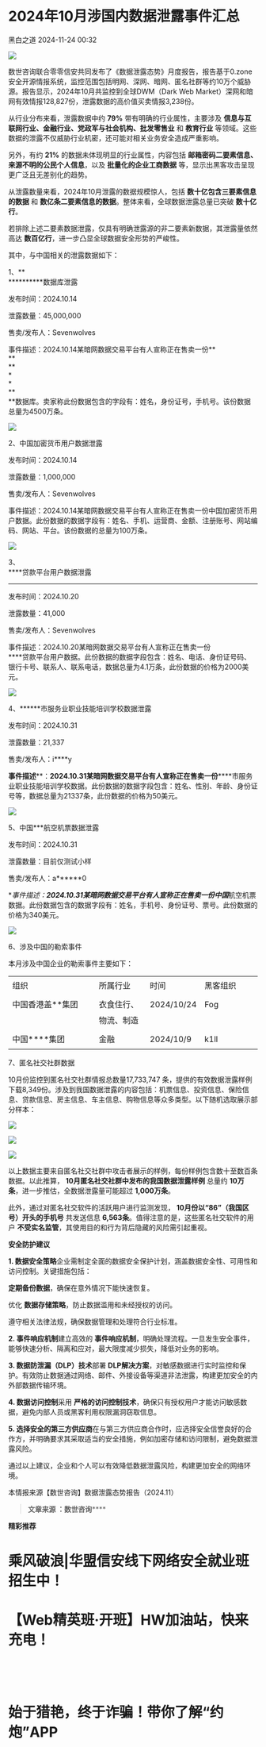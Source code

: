 #  2024年10月涉国内数据泄露事件汇总   
 黑白之道   2024-11-24 00:32  
  
![](https://mmbiz.qpic.cn/mmbiz_gif/3xxicXNlTXLicwgPqvK8QgwnCr09iaSllrsXJLMkThiaHibEntZKkJiaicEd4ibWQxyn3gtAWbyGqtHVb0qqsHFC9jW3oQ/640?wx_fmt=gif "")  
  
数世咨询联合零零信安共同发布了《数据泄露态势》月度报告，报告基于0.zone安全开源情报系统，监控范围包括明网、深网、暗网、匿名社群等约10万个威胁源。报告显示，2024年10月共监控到全球DWM（Dark Web Market）深网和暗网有效情报128,827份，泄露数据的高价值买卖情报3,238份。  
  
从行业分布来看，泄露数据中约 **79%** 带有明确的行业属性，主要涉及 **信息与互联网行业、金融行业、党政军与社会机构、批发零售业** 和 **教育行业** 等领域。这些数据的泄露不仅威胁行业机密，还可能对相关业务安全造成严重影响。  
  
另外，有约 **21%** 的数据未体现明显的行业属性，内容包括 **邮箱密码二要素信息、来源不明的公民个人信息**，以及 **批量化的企业工商数据** 等，显示出黑客攻击呈现更广泛且无差别化的趋势。  
  
从泄露数量来看，2024年10月泄露的数据规模惊人，包括 **数十亿包含三要素信息的数据** 和 **数亿条二要素信息的数据**。整体来看，全球数据泄露总量已突破 **数十亿行**。  
  
若排除上述二要素数据泄露，仅具有明确泄露源的非二要素新数据，其泄露量依然高达 **数百亿行**，进一步凸显全球数据安全形势的严峻性。  
  
其中，与中国相关的泄露数据如下：  
  
1、**  
**********数据库泄露   
  
发布时间：2024.10.14  
  
泄露数量：45,000,000  
  
售卖/发布人：Sevenwolves  
  
事件描述：2024.10.14某暗网数据交易平台有人宣称正在售卖一份**  
**  
**  
*  
*  
**  
**数据库。卖家称此份数据包含的字段有：姓名，身份证号，手机号。该份数据总量为4500万条。  
  
![](https://mmbiz.qpic.cn/sz_mmbiz_png/aBHpjnrGyliabPJFLzw0e3nD6AjIjP1g7VNOEice79ebausppzslTic8BHEU6Nkw00Og6a56LqPWQDeZXibaBtw0Tw/640?wx_fmt=other&from=appmsg&tp=webp&wxfrom=5&wx_lazy=1&wx_co=1 "")  
  
2、中国加密货币用户数据泄露   
  
发布时间：2024.10.14  
  
泄露数量：1,000,000  
  
售卖/发布人：Sevenwolves  
  
事件描述：2024.10.14某暗网数据交易平台有人宣称正在售卖一份中国加密货币用户数据。此份数据的数据字段有：姓名、手机、运营商、金额、注册账号、网站编码、网站、平台。该份数据的总量为100万条。      
  
![](https://mmbiz.qpic.cn/sz_mmbiz_png/aBHpjnrGyliabPJFLzw0e3nD6AjIjP1g7g563SkhHdLgBsUuuzYQ9XWVUy3kPYneun0DT3fYYbBVfH4S1zc1dNA/640?wx_fmt=other&from=appmsg&tp=webp&wxfrom=5&wx_lazy=1&wx_co=1 "")  
  
3、  
****贷款平台用户数据泄露    
  
****  
发布时间：2024.10.20  
  
泄露数量：41,000  
  
售卖/发布人：Sevenwolves  
  
事件描述：2024.10.20某暗网数据交易平台有人宣称正在售卖一份  
****贷款平台用户数据。此份数据的数据字段包含：姓名、电话、身份证号码、银行卡号、联系人、联系电话，数据总量为4.1万条，此份数据的价格为2000美元。  
  
![](https://mmbiz.qpic.cn/sz_mmbiz_png/aBHpjnrGyliabPJFLzw0e3nD6AjIjP1g73FrVZPqr61ezFDslBjpwcn3eBx49pxnUWWAAQlNiaI1ibkNl4pC5etyw/640?wx_fmt=other&from=appmsg&tp=webp&wxfrom=5&wx_lazy=1&wx_co=1 "")  
  
4、******市服务业职业技能培训学校数据泄露    
  
发布时间：2024.10.31  
  
泄露数量：21,337  
  
售卖/发布人：i****y  
  
**事件描述****：**2024.10.31某暗网数据交易平台有人宣称正在售卖一份******市服务业职业技能培训学校数据。此份数据的数据字段包含：姓名、性别、年龄、身份证号等，数据总量为21337条，此份数据的价格为50美元。  
  
![](https://mmbiz.qpic.cn/sz_mmbiz_jpg/aBHpjnrGyliabPJFLzw0e3nD6AjIjP1g7RqkpAtXYuZREHpr8a6zRXXFDxibVQVuf13XOTJuFib5fkSgt2qibHGQeQ/640?wx_fmt=other&tp=webp&wxfrom=5&wx_lazy=1&wx_co=1 "")  
  
5、中国***航空机票数据泄露   
  
发布时间：2024.10.31  
  
泄露数量：目前仅测试小样  
  
售卖/发布人：a******0  
  
**事件描述：**2024.10.31某暗网数据交易平台有人宣称正在售卖一份中国***航空机票数据。此份数据包含的数据字段有：姓名，手机号、身份证号、票号。此份数据的价格为340美元。  
  
![](https://mmbiz.qpic.cn/sz_mmbiz_png/aBHpjnrGyliabPJFLzw0e3nD6AjIjP1g79pAvib3uC5qia68icBG3jvWJch3aqZaEfoRJazfuUr63dialWCuMQLARWA/640?wx_fmt=other&from=appmsg&tp=webp&wxfrom=5&wx_lazy=1&wx_co=1 "")  
  
6、涉及中国的勒索事件  
  
本月涉及中国企业的勒索事件主要如下：  
  
<table><tbody><tr><td valign="top" width="159"><section style="line-height: 2em;">组织</section></td><td valign="top" width="87"><section style="line-height: 2em;">所属行业</section></td><td valign="top" width="79"><section style="line-height: 2em;">时间</section></td><td valign="top" width="99"><section style="line-height: 2em;">黑客组织</section></td></tr><tr><td valign="top" width="159"><section style="line-height: 2em;">中国香港盖**集团</section></td><td valign="top" width="87"><section style="line-height: 2em;">衣食住行、物流、制造</section></td><td valign="top" width="79"><section style="line-height: 2em;">2024/10/24</section></td><td valign="top" width="99"><section style="line-height: 2em;">Fog</section></td></tr><tr><td valign="top" width="159"><section style="line-height: 2em;">中国<span style="letter-spacing: 0.578px;">*</span>***集团</section></td><td valign="top" width="87"><section style="line-height: 2em;">金融</section></td><td valign="top" width="79"><section style="line-height: 2em;">2024/10/9</section></td><td valign="top" width="99"><section style="line-height: 2em;">k1ll</section></td></tr></tbody></table>  
  
7、匿名社交社群数据  
  
10月份监控到匿名社交社群情报总数量17,733,747 条，提供的有效数据泄露样例下载8,349份。涉及到我国数据泄露的内容包括：机票信息、投资信息、保险信息、贷款信息、房主信息、车主信息、购物信息等众多类型。以下随机选取展示部分样本：  
  
![](https://mmbiz.qpic.cn/sz_mmbiz_png/aBHpjnrGyliabPJFLzw0e3nD6AjIjP1g7J8IZHyVTEia2TLia8ZdiccToBJSia8Jp8UZzIvfX8YIibrIjITSuht9qzxw/640?wx_fmt=other&from=appmsg&tp=webp&wxfrom=5&wx_lazy=1&wx_co=1 "")  
  
![](https://mmbiz.qpic.cn/sz_mmbiz_png/aBHpjnrGyliabPJFLzw0e3nD6AjIjP1g7Xe4A5fDFMMW0GDlZrHTIPcZz0BOpGoFLhsgnKr616CUiacG5mGFl4wg/640?wx_fmt=other&from=appmsg&tp=webp&wxfrom=5&wx_lazy=1&wx_co=1 "")  
  
![](https://mmbiz.qpic.cn/sz_mmbiz_png/aBHpjnrGyliabPJFLzw0e3nD6AjIjP1g7BPMxO3a9wmVFHv802icbukxGuNia95PzwEQuG1Ipibx56SSapdjBkibrKA/640?wx_fmt=other&from=appmsg&tp=webp&wxfrom=5&wx_lazy=1&wx_co=1 "")  
  
以上数据主要来自匿名社交社群中攻击者展示的样例，每份样例包含数十至数百条数据。以此推算， **10月匿名社交社群中发布的我国数据泄露样例** 总量约 **10万条**，进一步推估，全数据泄露量可能超过 **1,000万条**。  
  
此外，通过对匿名社交软件的活跃用户进行监测发现， **10月份以“86”（我国区号）开头的手机号** 共发送信息 **6,563条**。值得注意的是，这些匿名社交软件的用户 **不受实名监管**，其使用目的和行为背后隐藏的风险需引起重视。  
  
**安全防护建议**  
  
**1. 数据安全策略**企业需制定全面的数据安全保护计划，涵盖数据安全性、可用性和访问控制。关键措施包括：  
  
**定期备份数据**，确保在意外情况下能快速恢复。  
  
优化 **数据存储策略**，防止数据滥用和未经授权的访问。  
  
遵守相关法律法规，确保数据管理和处理符合行业标准。  
  
**2. 事件响应机制**建立高效的 **事件响应机制**，明确处理流程。一旦发生安全事件，能够快速分析、隔离和应对，最大限度减少损失，降低对业务的影响。  
  
**3. 数据防泄漏（DLP）技术**部署 **DLP解决方案**，对敏感数据进行实时监控和保护。有效防止数据通过网络、邮件、外接设备等渠道非法泄露，构建更加安全的内外部数据传输环境。  
  
**4. 数据访问控制**采用 **严格的访问控制技术**，确保只有授权用户才能访问敏感数据，避免内部人员或黑客利用权限漏洞窃取信息。  
  
**5. 选择安全的第三方供应商**在与第三方供应商合作时，应选择安全信誉良好的合作方，并明确要求其采取适当的安全措施，例如加密存储和访问限制，避免数据泄露风险。  
  
通过以上建议，企业和个人可以有效降低数据泄露风险，构建更加安全的网络环境。  
  
本情报来源【数世咨询】数据泄露态势报告（2024.11）  
  
> **文章来源 ：数世咨询******  
  
  
**精彩推荐**  
  
  
  
  
# 乘风破浪|华盟信安线下网络安全就业班招生中！  
  
  
[](http://mp.weixin.qq.com/s?__biz=MzAxMjE3ODU3MQ==&mid=2650575781&idx=2&sn=ea0334807d87faa0c2b30770b0fa710d&chksm=83bdf641b4ca7f5774129396e8e916645b7aa7e2e2744984d724ca0019e913b491107e1d6e29&scene=21#wechat_redirect)  
  
  
# 【Web精英班·开班】HW加油站，快来充电！  
  
  
‍[](http://mp.weixin.qq.com/s?__biz=MzAxMjE3ODU3MQ==&mid=2650594891&idx=1&sn=b2c5659bb6bce6703f282e8acce3d7cb&chksm=83bdbbafb4ca32b9044716aec713576156968a5753fd3a3d6913951a8e2a7e968715adea1ddc&scene=21#wechat_redirect)  
  
  
‍  
# 始于猎艳，终于诈骗！带你了解“约炮”APP  
  
[](http://mp.weixin.qq.com/s?__biz=MzAxMjE3ODU3MQ==&mid=2650575222&idx=1&sn=ce9ab9d633804f2a0862f1771172c26a&chksm=83bdf492b4ca7d843d508982b4550e289055c3181708d9f02bf3c797821cc1d0d8652a0d5535&scene=21#wechat_redirect)  
  
**‍**  
  
  

